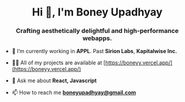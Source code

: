 <h1 align="center">Hi 👋, I'm Boney Upadhyay</h1>
<h3 align="center">Crafting aesthetically delightful and high-performance webapps.</h3>


- 🔭 I’m currently working in **APPL**. Past **Sirion Labs**, **Kapitalwise Inc.**

- 👨‍💻 All of my projects are available at [https://boneyy.vercel.app/](https://boneyy.vercel.app/)

- 💬 Ask me about **React, Javascript**

- 📫 How to reach me **boneyupadhyay@gmail.com**



